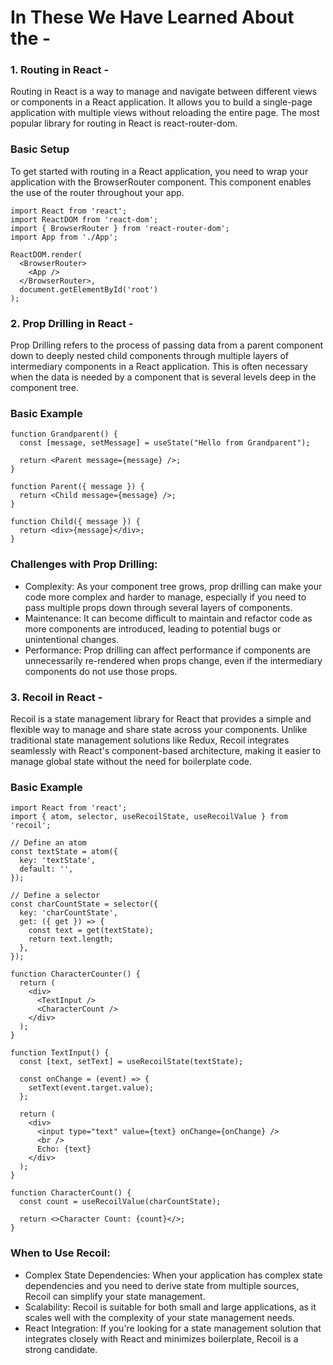 # In These We Have Learned About the -

### 1. Routing in React - 

Routing in React is a way to manage and navigate between different views or components in a React application. It allows you to build a single-page application with multiple views without reloading the entire page. The most popular library for routing in React is react-router-dom.

### Basic Setup
To get started with routing in a React application, you need to wrap your application with the BrowserRouter component. This component enables the use of the router throughout your app.
```
import React from 'react';
import ReactDOM from 'react-dom';
import { BrowserRouter } from 'react-router-dom';
import App from './App';

ReactDOM.render(
  <BrowserRouter>
    <App />
  </BrowserRouter>,
  document.getElementById('root')
);
```
### 2. Prop Drilling in React - 

Prop Drilling refers to the process of passing data from a parent component down to deeply nested child components through multiple layers of intermediary components in a React application. This is often necessary when the data is needed by a component that is several levels deep in the component tree.

### Basic Example 

```
function Grandparent() {
  const [message, setMessage] = useState("Hello from Grandparent");

  return <Parent message={message} />;
}

function Parent({ message }) {
  return <Child message={message} />;
}

function Child({ message }) {
  return <div>{message}</div>;
}
```

### Challenges with Prop Drilling:

- Complexity: As your component tree grows, prop drilling can make your code more complex and harder to manage, especially if you need to pass multiple props down through several layers of components.
- Maintenance: It can become difficult to maintain and refactor code as more components are introduced, leading to potential bugs or unintentional changes.
- Performance: Prop drilling can affect performance if components are unnecessarily re-rendered when props change, even if the intermediary components do not use those props.


### 3. Recoil in React - 

Recoil is a state management library for React that provides a simple and flexible way to manage and share state across your components. Unlike traditional state management solutions like Redux, Recoil integrates seamlessly with React's component-based architecture, making it easier to manage global state without the need for boilerplate code.

### Basic Example 

```
import React from 'react';
import { atom, selector, useRecoilState, useRecoilValue } from 'recoil';

// Define an atom
const textState = atom({
  key: 'textState',
  default: '',
});

// Define a selector
const charCountState = selector({
  key: 'charCountState',
  get: ({ get }) => {
    const text = get(textState);
    return text.length;
  },
});

function CharacterCounter() {
  return (
    <div>
      <TextInput />
      <CharacterCount />
    </div>
  );
}

function TextInput() {
  const [text, setText] = useRecoilState(textState);

  const onChange = (event) => {
    setText(event.target.value);
  };

  return (
    <div>
      <input type="text" value={text} onChange={onChange} />
      <br />
      Echo: {text}
    </div>
  );
}

function CharacterCount() {
  const count = useRecoilValue(charCountState);

  return <>Character Count: {count}</>;
}

```

### When to Use Recoil:

- Complex State Dependencies: When your application has complex state dependencies and you need to derive state from multiple sources, Recoil can simplify your state management.
- Scalability: Recoil is suitable for both small and large applications, as it scales well with the complexity of your state management needs.
- React Integration: If you're looking for a state management solution that integrates closely with React and minimizes boilerplate, Recoil is a strong candidate.
